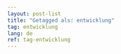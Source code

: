 ```yaml
---
layout: post-list
title: "Getagged als: entwicklung"  
tag: entwicklung
lang: de
ref: tag-entwicklung
---
```

